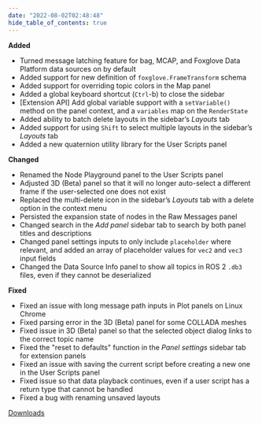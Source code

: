```yaml
---
date: "2022-08-02T02:48:48"
hide_table_of_contents: true
---
```

**Added**
- Turned message latching feature for bag, MCAP, and Foxglove Data Platform data sources on by default
- Added support for new definition of `foxglove.FrameTransform` schema
- Added support for overriding topic colors in the Map panel 
- Added a global keyboard shortcut (`Ctrl`-b) to close the sidebar
- [Extension API] Add global variable support with a `setVariable()` method on the panel context, and a `variables` map on the `RenderState` 
- Added ability to batch delete layouts in the sidebar’s _Layouts_ tab 
- Added support for using `Shift` to select multiple layouts in the sidebar’s _Layouts_ tab
- Added a new quaternion utility library for the User Scripts panel  

**Changed**
- Renamed the Node Playground panel to the User Scripts panel 
- Adjusted 3D (Beta) panel so that it will no longer auto-select a different frame if the user-selected one does not exist 
- Replaced the multi-delete icon in the sidebar’s _Layouts_ tab with a delete option in the context menu 
- Persisted the expansion state of nodes in the Raw Messages panel 
- Changed search in the _Add panel_ sidebar tab to search by both panel titles and descriptions 
- Changed panel settings inputs to only include `placeholder` where relevant, and added an array of placeholder values for `vec2` and `vec3` input fields 
- Changed the Data Source Info panel to show all topics in ROS 2 `.db3` files, even if they cannot be deserialized 

**Fixed**
- Fixed an issue with long message path inputs in Plot panels on Linux Chrome
- Fixed parsing error in the 3D (Beta) panel for some COLLADA meshes
- Fixed issue in 3D (Beta) panel so that the selected object dialog links to the correct topic name
- Fixed the "reset to defaults" function in the _Panel settings_ sidebar tab for extension panels 
- Fixed an issue with saving the current script before creating a new one in the User Scripts panel 
- Fixed issue so that data playback continues, even if a user script has a return type that cannot be handled 
- Fixed a bug with renaming unsaved layouts 

<!-- truncate -->
[Downloads](https://github.com/foxglove/studio/releases/tag/v1.20.0)
